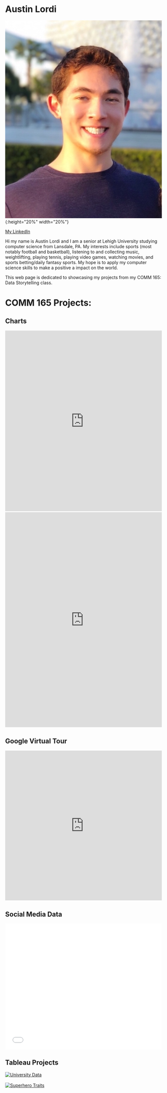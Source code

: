 # Austin Lordi

![profile](https://github.com/alordi/alordi.github.io/blob/main/22305D82-2343-47E4-BEA2-C3D389B8D9F6.jpeg?raw=true){:height="20%" width="20%"}

[My LinkedIn](https://www.linkedin.com/in/alordi/)

Hi my name is Austin Lordi and I am a senior at Lehigh University studying computer science from Lansdale, PA. My interests include sports (most notably football and basketball), listening to and collecting music, weightlifting, playing tennis, playing video games, watching movies, and sports betting/daily fantasy sports. My hope is to apply my computer science skills to make a positive a impact on the world.

This web page is dedicated to showcasing my projects from my COMM 165: Data Storytelling class.

# COMM 165 Projects:


## Charts

<iframe title="Lehigh Student Enrollment" aria-label="chart" id="datawrapper-chart-R1bsT" src="https://datawrapper.dwcdn.net/R1bsT/1/" scrolling="no" frameborder="0" style="width: 0; min-width: 100% !important; border: none;" height="579"></iframe><script type="text/javascript">!function(){"use strict";window.addEventListener("message",(function(a){if(void 0!==a.data["datawrapper-height"])for(var e in a.data["datawrapper-height"]){var t=document.getElementById("datawrapper-chart-"+e)||document.querySelector("iframe[src*='"+e+"']");t&&(t.style.height=a.data["datawrapper-height"][e]+"px")}}))}();
</script>

<br>

<iframe title="Fantasy Football Points Allowed (DraftKings)" aria-label="Dot Plot" id="datawrapper-chart-fQ74f" src="https://datawrapper.dwcdn.net/fQ74f/1/" scrolling="no" frameborder="0" style="width: 0; min-width: 100% !important; border: none;" height="689"></iframe><script type="text/javascript">!function(){"use strict";window.addEventListener("message",(function(a){if(void 0!==a.data["datawrapper-height"])for(var e in a.data["datawrapper-height"]){var t=document.getElementById("datawrapper-chart-"+e)||document.querySelector("iframe[src*='"+e+"']");t&&(t.style.height=a.data["datawrapper-height"][e]+"px")}}))}();
</script>

<br> 

## Google Virtual Tour

<iframe width="100%" height="480px" src="https://poly.google.com/view/3UuboCgd-uU/embed?chrome=min" frameborder="0" style="border:none;" allowvr="yes" allow="vr; xr; accelerometer; magnetometer; gyroscope; autoplay;" allowfullscreen mozallowfullscreen="true" webkitallowfullscreen="true" onmousewheel="" ></iframe>

## Social Media Data

<style>.embed-container {position: relative; padding-bottom: 80%; height: 0; max-width: 100%;} .embed-container iframe, .embed-container object, .embed-container iframe{position: absolute; top: 0; left: 0; width: 100%; height: 100%;} small{position: absolute; z-index: 40; bottom: 0; margin-bottom: -15px;}</style><div class="embed-container"><iframe width="500" height="400" frameborder="0" scrolling="no" marginheight="0" marginwidth="0" title="Tyson Alualu" src="//www.arcgis.com/apps/Embed/index.html?webmap=c1a55e3326884bfa819039b53e0eb541&extent=-139.7711,18.8587,-53.6383,53.2548&zoom=true&previewImage=false&scale=true&disable_scroll=true&theme=light"></iframe></div>

## Tableau Projects

<div class='tableauPlaceholder' id='viz1618797869757' style='position: relative'><noscript><a href='#'><img alt='University Data ' src='https:&#47;&#47;public.tableau.com&#47;static&#47;images&#47;Bo&#47;Book2_16187975852260&#47;UniversityData&#47;1_rss.png' style='border: none' /></a></noscript><object class='tableauViz'  style='display:none;'><param name='host_url' value='https%3A%2F%2Fpublic.tableau.com%2F' /> <param name='embed_code_version' value='3' /> <param name='site_root' value='' /><param name='name' value='Book2_16187975852260&#47;UniversityData' /><param name='tabs' value='no' /><param name='toolbar' value='yes' /><param name='static_image' value='https:&#47;&#47;public.tableau.com&#47;static&#47;images&#47;Bo&#47;Book2_16187975852260&#47;UniversityData&#47;1.png' /> <param name='animate_transition' value='yes' /><param name='display_static_image' value='yes' /><param name='display_spinner' value='yes' /><param name='display_overlay' value='yes' /><param name='display_count' value='yes' /><param name='language' value='en' /><param name='filter' value='publish=yes' /></object></div>
<script type='text/javascript'>var divElement = document.getElementById('viz1618797869757'); var vizElement = divElement.getElementsByTagName('object')[0];                    vizElement.style.width='1016px';vizElement.style.height='991px'; var scriptElement = document.createElement('script'); scriptElement.src = 'https://public.tableau.com/javascripts/api/viz_v1.js'; vizElement.parentNode.insertBefore(scriptElement, vizElement);</script>

<br> 

<div class='tableauPlaceholder' id='viz1618798148143' style='position: relative'><noscript><a href='#'><img alt='Superhero Traits ' src='https:&#47;&#47;public.tableau.com&#47;static&#47;images&#47;Su&#47;SuperheroTraits&#47;Story1&#47;1_rss.png' style='border: none' /></a></noscript><object class='tableauViz'  style='display:none;'><param name='host_url' value='https%3A%2F%2Fpublic.tableau.com%2F' /> <param name='embed_code_version' value='3' /> <param name='site_root' value='' /><param name='name' value='SuperheroTraits&#47;Story1' /><param name='tabs' value='no' /><param name='toolbar' value='yes' /><param name='static_image' value='https:&#47;&#47;public.tableau.com&#47;static&#47;images&#47;Su&#47;SuperheroTraits&#47;Story1&#47;1.png' /> <param name='animate_transition' value='yes' /><param name='display_static_image' value='yes' /><param name='display_spinner' value='yes' /><param name='display_overlay' value='yes' /><param name='display_count' value='yes' /><param name='language' value='en' /></object></div>
<script type='text/javascript'> var divElement = document.getElementById('viz1618798148143'); var vizElement = divElement.getElementsByTagName('object')[0];                    vizElement.style.width='100%';vizElement.style.height=(divElement.offsetWidth*0.75)+'px'; var scriptElement = document.createElement('script'); scriptElement.src = 'https://public.tableau.com/javascripts/api/viz_v1.js'; vizElement.parentNode.insertBefore(scriptElement, vizElement); </script>

<br>



